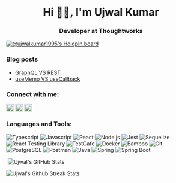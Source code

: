 <h1 align="center">Hi 👋🏻, I'm Ujwal Kumar</h1> 
<h3 align="center">Developer at Thoughtworks</h3>

<!-- <p align="left"> <img src="https://komarev.com/ghpvc/?username=ujwalkumar1995&label=Profile%20views&color=0e75b6&style=flat" alt="ujwalkumar1995" /></p> -->

[![@ujwalkumar1995's Holopin board](https://holopin.me/ujwalkumar1995)](https://holopin.io/@ujwalkumar1995)

<!-- [![trophy](https://github-profile-trophy.vercel.app/?username=ujwalkumar1995&theme=onedark)](https://github.com/ryo-ma/github-profile-trophy) -->

### Blog posts

- [GraphQL VS REST](https://dev.to/ujwalkumar1995/graphql-vs-rest-3f42)
- [useMemo VS useCallback](https://dev.to/ujwalkumar1995/usememo-vs-usecallback-49kd)

### Connect with me:
  <a href="https://www.linkedin.com/in/ujwal-kumar-7b3570166" target="blank"><img align="center" src="https://img.shields.io/badge/-LinkedIn-0A66C2?logo=linkedin&logoColor=white&style=plastic&logoWidth=15" alt="linkedin" height="20" /></a>
  <a href="https://leetcode.com/ujwalkumar95/" target="blank"><img align="center" src="https://img.shields.io/badge/-LeetCode-FFA116?logo=leetcode&logoColor=white&style=plastic&logoWidth=15" alt="ujwalkumar1995" height="20" /></a>
  <a href="https://dev.to/ujwalkumar1995" target="blank"><img align="center" src="https://img.shields.io/badge/-dev.to-0A0A0A?logo=devdotto&logoColor=white&style=plastic&logoWidth=15" alt="ujwalkumar1995" height="20" /></a>

### Languages and Tools:

![Typescript](https://img.shields.io/badge/-Typescript-3178C6?logo=typescript&logoColor=white&style=plastic&logoWidth=15)
![Javascript](https://img.shields.io/badge/-Javascript-F7DF1E?logo=javascript&logoColor=white&style=plastic&logoWidth=15)
![React](https://img.shields.io/badge/-ReactJs-61DAFB?logo=react&logoColor=white&style=plastic&logoWidth=15)
![Node.js](https://img.shields.io/badge/-Node.js-339933?logo=nodedotjs&logoColor=white&style=plastic&logoWidth=15)
![Jest](https://img.shields.io/badge/-Jest-C21325?logo=jest&logoColor=white&style=plastic&logoWidth=15)
![Sequelize](https://img.shields.io/badge/-Sequelize-52B0E7?logo=sequelize&logoColor=white&style=plastic&logoWidth=15)
![React Testing Library](https://img.shields.io/badge/-React%20Testing%20Library-E33332?logo=testinglibrary&logoColor=white&style=plastic&logoWidth=15)
![TestCafe](https://img.shields.io/badge/-TestCafe-36B6E5?logo=testcafe&logoColor=white&style=plastic&logoWidth=15)
![Docker](https://img.shields.io/badge/-Docker-2496ED?logo=docker&logoColor=white&style=plastic&logoWidth=15)
![Bamboo](https://img.shields.io/badge/-Bamboo-0052CC?logo=bamboo&logoColor=white&style=plastic&logoWidth=15)
![Git](https://img.shields.io/badge/-Git-F05032?logo=git&logoColor=white&style=plastic&logoWidth=15)
![PostgreSQL](https://img.shields.io/badge/-PostgreSQL-4169E1?logo=postgresql&logoColor=white&style=plastic&logoWidth=15)
![Postman](https://img.shields.io/badge/-Postman-FF6C37?logo=postman&logoColor=white&style=plastic&logoWidth=15)
![Java](https://img.shields.io/badge/-Java-F80000?&style=plastic&logoWidth=15)
![Spring](https://img.shields.io/badge/-Spring-6DB33F?logo=spring&logoColor=white&style=plastic&logoWidth=15)
![Spring Boot](https://img.shields.io/badge/-Spring%20Boot-6DB33F?logo=springboot&logoColor=white&style=plastic&logoWidth=15)

<!-- <p align="left"><img align="center" src="https://github-readme-stats.vercel.app/api/top-langs?username=ujwalkumar1995&show_icons=true&locale=en&layout=compact&theme=github_dark" alt="Ujwal's Most Used Languges" /></p> -->

<p align="left">&nbsp;<img align="center" src="https://github-readme-stats.vercel.app/api?username=ujwalkumar1995&show_icons=true&locale=en&theme=github_dark" alt="Ujwal's GitHub Stats" /></p>

<p align="left"><img align="center" src="https://github-readme-streak-stats.herokuapp.com/?user=ujwalkumar1995&theme=github-dark" alt="Ujwal's Github Streak Stats" /></p>
